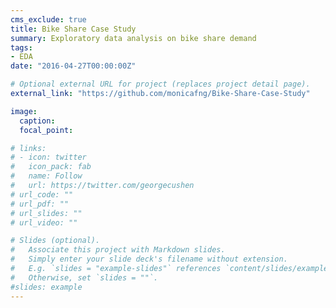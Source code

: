 ```yaml
---
cms_exclude: true
title: Bike Share Case Study
summary: Exploratory data analysis on bike share demand
tags:
- EDA
date: "2016-04-27T00:00:00Z"

# Optional external URL for project (replaces project detail page).
external_link: "https://github.com/monicafng/Bike-Share-Case-Study"

image:
  caption: 
  focal_point: 

# links:
# - icon: twitter
#   icon_pack: fab
#   name: Follow
#   url: https://twitter.com/georgecushen
# url_code: ""
# url_pdf: ""
# url_slides: ""
# url_video: ""

# Slides (optional).
#   Associate this project with Markdown slides.
#   Simply enter your slide deck's filename without extension.
#   E.g. `slides = "example-slides"` references `content/slides/example-slides.md`.
#   Otherwise, set `slides = ""`.
#slides: example
---
```

